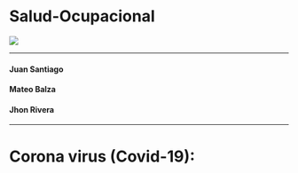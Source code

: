 # Salud-Ocupacional

![](https://ichef.bbci.co.uk/news/720/cpsprodpb/4B4D/production/_111277291_gettyimages-1204224469.jpg)

***

#### Juan Santiago

#### Mateo Balza

#### Jhon Rivera

----

# Corona virus (Covid-19):

